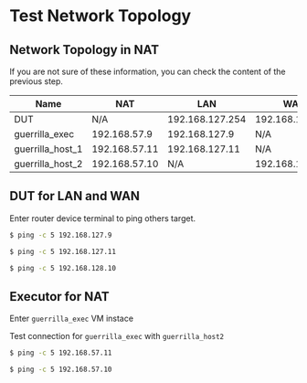 # Test Network Topology

## Network Topology in NAT 

If you are not sure of these information, you can check the content of the previous step.

|  Name   | NAT   | LAN | WAN |
|  ----   | ----  | --- | --- |
| DUT | N/A | 192.168.127.254 | 192.168.128.254 |
| guerrilla_exec  | 192.168.57.9 | 192.168.127.9 | N/A |
| guerrilla_host_1  | 192.168.57.11 | 192.168.127.11 | N/A |
| guerrilla_host_2  | 192.168.57.10 | N/A | 192.168.128.10 |

## DUT for LAN and WAN
Enter router device terminal to ping others target.

```bash
$ ping -c 5 192.168.127.9
```

```bash
$ ping -c 5 192.168.127.11
```

```bash
$ ping -c 5 192.168.128.10
```

## Executor for NAT
Enter `guerrilla_exec` VM instace

Test connection for `guerrilla_exec` with `guerrilla_host2`


```bash
$ ping -c 5 192.168.57.11
```
```bash
$ ping -c 5 192.168.57.10
```

